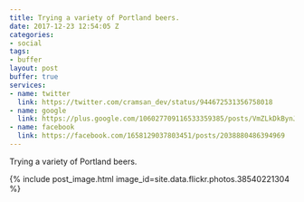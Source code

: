 ```yaml
---
title: Trying a variety of Portland beers.
date: 2017-12-23 12:54:05 Z
categories:
- social
tags:
- buffer
layout: post
buffer: true
services:
- name: twitter
  link: https://twitter.com/cramsan_dev/status/944672531356758018
- name: google
  link: https://plus.google.com/106027709116533359385/posts/VmZLkDkBynJ
- name: facebook
  link: https://facebook.com/1658129037803451/posts/2038880486394969
---
```


Trying a variety of Portland beers.

{% include post_image.html image_id=site.data.flickr.photos.38540221304 %}
